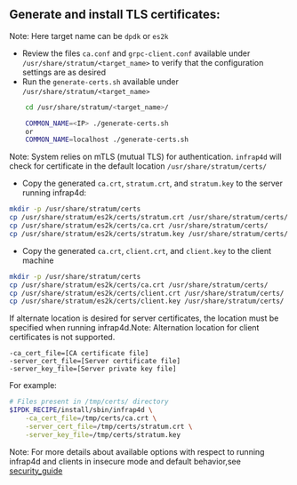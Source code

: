 ## Generate and install TLS certificates:
Note: Here target name can be `dpdk` or `es2k`
- Review the files `ca.conf` and `grpc-client.conf` available under
`/usr/share/stratum/<target_name>` to verify that the configuration settings are
as desired
- Run the `generate-certs.sh` available under `/usr/share/stratum/<target_name>`

```bash
	cd /usr/share/stratum/<target_name>/

	COMMON_NAME=<IP> ./generate-certs.sh
	or
	COMMON_NAME=localhost ./generate-certs.sh
```
Note: System relies on mTLS (mutual TLS) for authentication. `infrap4d` will
check for certificate in the default location `/usr/share/stratum/certs/`

- Copy the generated `ca.crt`, `stratum.crt`, and `stratum.key` to the server
running infrap4d:
```bash
mkdir -p /usr/share/stratum/certs
cp /usr/share/stratum/es2k/certs/stratum.crt /usr/share/stratum/certs/
cp /usr/share/stratum/es2k/certs/ca.crt /usr/share/stratum/certs/
cp /usr/share/stratum/es2k/certs/stratum.key /usr/share/stratum/certs/
```

- Copy the generated `ca.crt`, `client.crt`, and `client.key` to the
client machine
```bash
mkdir -p /usr/share/stratum/certs
cp /usr/share/stratum/es2k/certs/ca.crt /usr/share/stratum/certs/
cp /usr/share/stratum/es2k/certs/client.crt /usr/share/stratum/certs/
cp /usr/share/stratum/es2k/certs/client.key /usr/share/stratum/certs/
```

If alternate location is desired for server certificates, the location must be
specified when running infrap4d.Note: Alternation location for client
certificates is not supported.

```text
-ca_cert_file=[CA certificate file]
-server_cert_file=[Server certificate file]
-server_key_file=[Server private key file]
```

For example:

```bash
# Files present in /tmp/certs/ directory
$IPDK_RECIPE/install/sbin/infrap4d \
    -ca_cert_file=/tmp/certs/ca.crt \
    -server_cert_file=/tmp/certs/stratum.crt \
    -server_key_file=/tmp/certs/stratum.key
```
Note: For more details about available options with respect to running infrap4d
and clients in insecure mode and default behavior,see [security_guide](https://github.com/ipdk-io/networking-recipe/blob/main/docs/guides/security-guide.md)
